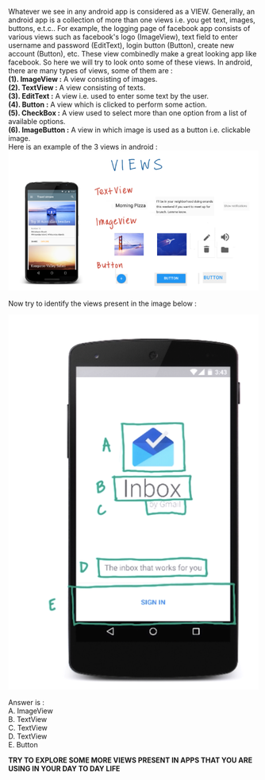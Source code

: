 Whatever we see in any android app is considered as a VIEW. Generally, an android app is a collection of more than one views i.e. you get text, images, buttons, e.t.c.. For example, the logging page of facebook app consists of various views such as facebook's logo (ImageView), text field to enter username and password (EditText), login button (Button), create new account (Button), etc. These view combinedly make a great looking app like facebook. So here we will try to look onto some of these views.
In android, there are many types of views, some of them are :    
**(1). ImageView :** A view consisting of images.  
**(2). TextView :** A view consisting of texts.  
**(3). EditText :** A view i.e. used to enter some text by the user.  
**(4). Button :** A view which is clicked to perform some action.  
**(5). CheckBox :** A view used to select more than one option from a list of available options.  
**(6). ImageButton :** A view in which image is used as a button i.e. clickable image.   
Here is an example of the 3 views in android : 
![View Example](https://github.com/mishra3452/BasicsOfAndroidUserInterface/blob/master/Lesson1/view.png)  
  
Now try to identify the views present in the image below :      
  
![Question](https://github.com/mishra3452/BasicsOfAndroidUserInterface/blob/master/Lesson1/viewQuestion.png) 
  
Answer is :    
A. ImageView  
B. TextView  
C. TextView  
D. TextView  
E. Button  
  
**TRY TO EXPLORE SOME MORE VIEWS PRESENT IN APPS THAT YOU ARE USING IN YOUR DAY TO DAY LIFE**  
